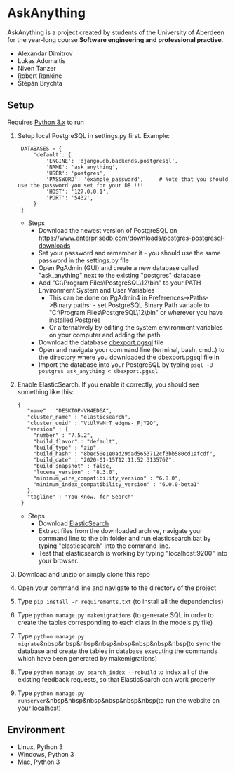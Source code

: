 # AskAnything
AskAnything is a project created by students of the University of Aberdeen for the year-long course **Software engineering and professional practise**.

* Alexandar Dimitrov
* Lukas Adomaitis 
* Niven Tanzer
* Robert Rankine
* Štěpán Brychta

## Setup
Requires [Python 3.x](https://www.python.org/downloads/) to run

1. Setup local PostgreSQL in settings.py first. Example:
   ```
    DATABASES = {
        'default': {
            'ENGINE': 'django.db.backends.postgresql',
            'NAME': 'ask_anything',
            'USER': 'postgres',
            'PASSWORD': 'example_password',     # Note that you should use the password you set for your DB !!!
            'HOST': '127.0.0.1',
            'PORT': '5432',
        }
    }
    ```
   - Steps
     - Download the newest version of PostgreSQL on https://www.enterprisedb.com/downloads/postgres-postgresql-downloads
     - Set your password and remember it - you should use the same password in the settings.py file
     - Open PgAdmin (GUI) and create a new database called "ask_anything" next to the existing "postgres" database
     - Add "C:\Program Files\PostgreSQL\12\bin" to your PATH Environment System and User Variables
       - This can be done on PgAdmin4 in Preferences->Paths->Binary paths: - set PostgreSQL Binary Path variable to "C:\Program Files\PostgreSQL\12\bin" or wherever you have installed Postgres
       - Or alternatively by editing the system environment variables on your computer and adding the path
     - Download the database [dbexport.pgsql](./dbexport.pgsql) file 
     - Open and navigate your command line (terminal, bash, cmd..) to the directory where you downloaded the dbexport.pgsql file in
     - Import the database into your PostgreSQL by typing ```psql -U postgres ask_anything < dbexport.pgsql```
     
2. Enable ElasticSearch. If you enable it correctly, you should see something like this:
   ```
   {
      "name" : "DESKTOP-VH4ED6A",
      "cluster_name" : "elasticsearch",
      "cluster_uuid" : "VtUlVwNrT_edgms-_FjY2Q",
      "version" : {
        "number" : "7.5.2",
        "build_flavor" : "default",
        "build_type" : "zip",
        "build_hash" : "8bec50e1e0ad29dad5653712cf3bb580cd1afcdf",
        "build_date" : "2020-01-15T12:11:52.313576Z",
        "build_snapshot" : false,
        "lucene_version" : "8.3.0",
        "minimum_wire_compatibility_version" : "6.8.0",
        "minimum_index_compatibility_version" : "6.0.0-beta1"
      },
      "tagline" : "You Know, for Search"
    }
   ```
   - Steps
       - Download [ElasticSearch](https://www.elastic.co/downloads/elasticsearch?fbclid=IwAR2XbaY92npI5bsGvUCl4zK5UMS17sTKwAJrHt-69dYzC9jO26Ldyj5Lv-M)
       - Extract files from the downloaded archive, navigate your command line to the bin folder and run elasticsearch.bat by typing "elasticsearch" into the command line. 
       - Test that elasticsearch is working by typing "localhost:9200" into your browser.
       
2. Download and unzip or simply clone this repo
3. Open your command line and navigate to the directory of the project
4. Type ```pip install -r requirements.txt``` (to install all the dependencies)
5. Type ```python manage.py makemigrations``` (to generate SQL in order to create the tables corresponding to each class in the models.py file)
6. Type ```python manage.py migrate```&nbsp&nbsp&nbsp&nbsp&nbsp&nbsp&nbsp&nbsp(to sync the database and create the tables in database executing the commands which have been generated by makemigrations)
7. Type ```python manage.py search_index --rebuild``` to index all of the existing feedback requests, so that ElasticSearch can work properly
8. Type ```python manage.py runserver```&nbsp&nbsp&nbsp&nbsp&nbsp&nbsp(to run the website on your localhost)
     
## Environment

* Linux, Python 3
* Windows, Python 3
* Mac, Python 3
